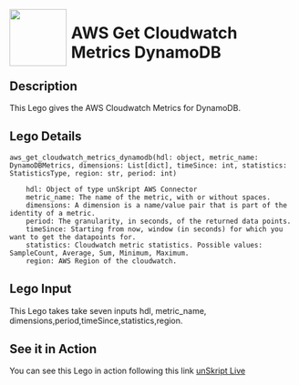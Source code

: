[<img align="left" src="https://unskript.com/assets/favicon.png" width="100" height="100" style="padding-right: 5px">](https://unskript.com/assets/favicon.png) 
<h1>AWS Get Cloudwatch Metrics DynamoDB </h1>

## Description
This Lego gives the AWS Cloudwatch Metrics for DynamoDB.


## Lego Details

    aws_get_cloudwatch_metrics_dynamodb(hdl: object, metric_name: DynamoDBMetrics, dimensions: List[dict], timeSince: int, statistics: StatisticsType, region: str, period: int)

        hdl: Object of type unSkript AWS Connector
        metric_name: The name of the metric, with or without spaces.
        dimensions: A dimension is a name/value pair that is part of the identity of a metric.
        period: The granularity, in seconds, of the returned data points.
        timeSince: Starting from now, window (in seconds) for which you want to get the datapoints for.
        statistics: Cloudwatch metric statistics. Possible values: SampleCount, Average, Sum, Minimum, Maximum.
        region: AWS Region of the cloudwatch.


## Lego Input
This Lego takes take seven inputs hdl, metric_name, dimensions,period,timeSince,statistics,region.


## See it in Action

You can see this Lego in action following this link [unSkript Live](https://unskript.com)